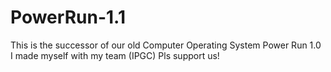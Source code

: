 # PowerRun-1.1
This is the successor of our old Computer Operating System Power Run 1.0  I made myself with my team (IPGC) Pls support us!
